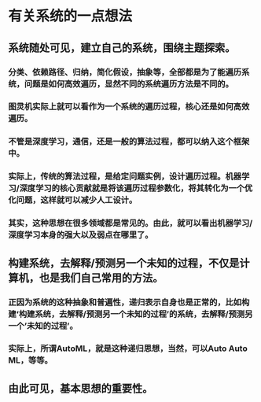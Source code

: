 # 有关系统的一点想法


## 系统随处可见，建立自己的系统，围绕主题探索。

### 分类、依赖路径、归纳，简化假设，抽象等，全部都是为了能遍历系统，问题是如何高效遍历，显然不同的系统遍历方法是不同的。

### 图灵机实际上就可以看作为一个系统的遍历过程，核心还是如何高效遍历。

### 不管是深度学习，通信，还是一般的算法过程，都可以纳入这个框架中。

### 实际上，传统的算法过程，是给定问题实例，设计遍历过程。机器学习/深度学习的核心贡献就是将该遍历过程参数化，将其转化为一个优化问题，这样就可以减少人工设计。

### 其实，这种思想在很多领域都是常见的。由此，就可以看出机器学习/深度学习本身的强大以及弱点在哪里了。

## 构建系统，去解释/预测另一个未知的过程，不仅是计算机，也是我们自己常用的方法。

### 正因为系统的这种抽象和普遍性，递归表示自身也是正常的，比如构建‘构建系统，去解释/预测另一个未知的过程’的系统，去解释/预测另一个’未知的过程’。

### 实际上，所谓AutoML，就是这种递归思想，当然，可以Auto Auto ML，等等。

## 由此可见，基本思想的重要性。

